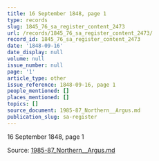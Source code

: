 ```yaml
---
title: 16 September 1848, page 1
type: records
slug: 1845_76_sa_register_content_2473
url: /records/1845_76_sa_register_content_2473/
record_id: 1845_76_sa_register_content_2473
date: '1848-09-16'
date_display: null
volume: null
issue_number: null
page: '1'
article_type: other
issue_reference: 1848-09-16, page 1
people_mentioned: []
places_mentioned: []
topics: []
source_document: 1985-87_Northern__Argus.md
publication_slug: sa-register
---
```


16 September 1848, page 1

Source: [1985-87_Northern__Argus.md](/downloads/markdown/1985-87_Northern__Argus.md)
